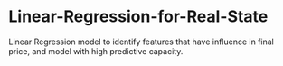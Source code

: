 # Linear-Regression-for-Real-State
Linear Regression model to identify features that have influence in final price, and model with high predictive capacity.
